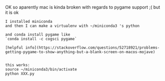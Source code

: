 OK so aparently mac is kinda broken with regards to pygame support ;(
    but it is ok

    I installed miniconda
    and then I can make a virtualenv with ~/miniconda3 's python

    and conda install pygame like
    `conda install -c cogsci pygame`

    [helpful info](https://stackoverflow.com/questions/52718921/problems-getting-pygame-to-show-anything-but-a-blank-screen-on-macos-mojave)

  
    this works:
    source ~/miniconda3/bin/activate
    python XXX.py


